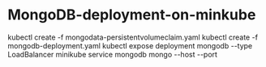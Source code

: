 # MongoDB-deployment-on-minkube

kubectl create -f mongodata-persistentvolumeclaim.yaml
kubectl create -f mongodb-deployment.yaml
kubectl expose deployment mongodb --type LoadBalancer
minikube service mongodb
mongo --host <minikube-ip> --port <five-digit-port>
